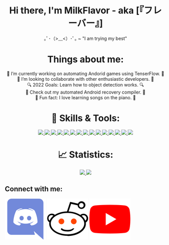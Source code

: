 <h1 align=center>Hi there, I'm MilkFlavor - aka [『フレーバー』] </h1>

<p align="center"> ｡ﾟ･（>﹏<）･ﾟ｡ ~ "I am trying my best" </p>

<h1 align="center"> Things about me: </h1>
  <p align="center">
     🧠 I’m currently working on automating Andorid games using TenserFlow. 🧠
    <br>
     👯 I’m looking to collaborate with other enthusiastic developers. 👯
    <br>
     🔍 2022 Goals: Learn how to object detection works. 🔍
    <br>
     🔭 Check out my automated Android recovery compiler. 🔭
    <br>
    🎹 Fun fact: I love learning songs on the piano. 🎹
  </p>

<h1 align="center"> 🔧 Skills & Tools: </h1>
<p align="center">
  <a href="https://code.visualstudio.com/">
    <img src="https://img.shields.io/badge/VS%20Code-007ACC?&style=for-the-badge&logo=visual-studio-code&logoColor=white">
  </a>
  <a href="https://html.com/">
    <img src="https://img.shields.io/badge/HTML-E34F26?style=for-the-badge&logo=HTML5&logoColor=white">
  </a>
  <a href="https://www.javascript.com/">
    <img src="https://img.shields.io/badge/JavaScript-323330?style=for-the-badge&logo=javascript&logoColor=F7DF1E">
  </a> 
  <a href="https://reactjs.org/">
    <img src="https://img.shields.io/badge/react-61DAFB?&style=for-the-badge&logo=react&logoColor=121212">
  </a> 
  <a href="https://nodejs.org/en/">
    <img src="https://img.shields.io/badge/NODE.JS-339933?style=for-the-badge&logo=Node.js&logoColor=white">
  </a>
  <a href="https://git-scm.com/">
    <img src="https://img.shields.io/badge/git-F05032?&style=for-the-badge&logo=git&logoColor=white">
  </a>
  <a href="https://www.typescriptlang.org/">
    <img src="https://img.shields.io/badge/typescript-3178C6?&style=for-the-badge&logo=typescript&logoColor=white">
  </a>
  <a href="https://www.rust-lang.org/">
    <img src="https://img.shields.io/badge/rust-000000?&style=for-the-badge&logo=rust&logoColor=white">
  </a>
  <a href="https://www.w3schools.com/css/">
    <img src="https://img.shields.io/badge/CSS-1572B6?style=for-the-badge&logo=CSS3&logoColor=white">
  </a>
  <a href="https://www.cplusplus.com/doc/tutorial/">
    <img src="https://img.shields.io/badge/C%2B%2B-00599C?style=for-the-badge&logo=C%2B%2B&logoColor=white">
  </a>
  <a href="https://en.wikipedia.org/wiki/The_C_Programming_Language">
    <img src="https://img.shields.io/badge/C-00599C?style=for-the-badge&logo=C&logoColor=white">
  </a>
  <a href="https://www.linux.org">
    <img src="https://img.shields.io/badge/Linux-000000?&style=for-the-badge&logo=Linux&logoColor=white">
  </a>
  <a href="https://www.tenserflow.org">
    <img src="https://img.shields.io/badge/Tenserflow-F05032?&style=for-the-badge&logo=Tenserflow&logoColor=white">
  </a>
  <a href="https://github.com/MilkFlavor/MilkFlavor/">
    <img src="https://img.shields.io/badge/Python-00599C?style=for-the-badge&logo=Python&logoColor=white">
  </a>
  <a href="https://www.github.com">
    <img src="https://img.shields.io/badge/Git-000000?style=for-the-badge&logo=Github&logoColor=white">
  </a>

<h1 align="center"> 📈 Statistics: </h1>
<p align="center">
  <a href="https://MilkFlavor.dev/">
  <img width="49.7%" src="https://github-readme-stats.vercel.app/api?username=MilkFlavor&show_icons=true&theme=dracula&hide_border=true"/>
  <img width="49.8%" src="https://github-readme-streak-stats.herokuapp.com/?user=MilkFlavor&theme=dracula&hide_border=true" />
  </a>
</p>

## Connect with me:
  [![website](./images/discordapp-icon.svg)](https://discord.gg/zsyzKHXHXh)
  [![website](./images/reddit-icon.svg)](https://www.reddit.com/user/brahitsnickgurr)
  [![website](./images/youtube-icon.svg)](https://www.youtube.com/channel/UC43cw3IXfulH6NSIYmGF5nw)
